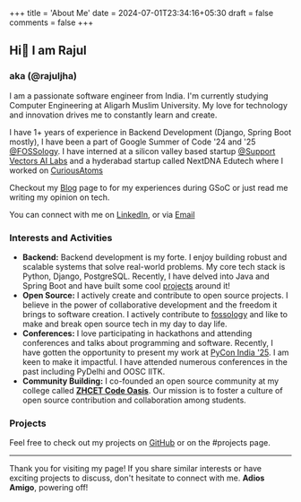 +++
title = 'About Me'
date = 2024-07-01T23:34:16+05:30
draft = false
comments = false
+++

## Hi👋 I am Rajul
### aka (@rajuljha)

I am a passionate software engineer from India. I'm currently studying Computer Engineering at Aligarh Muslim 
University. My love for technology and innovation drives me to constantly learn and create.

I have 1+ years of experience in Backend Development (Django, Spring Boot mostly), I have been a part of
Google Summer of Code '24 and '25 [@FOSSology](https://github.com/fossology/fossology). I have interned at a silicon valley based startup [@Support Vectors AI Labs](https://supportvectors.ai) and a hyderabad startup called NextDNA Edutech where I worked on [CuriousAtoms](https://www.curiousatoms.com)

Checkout my [Blog](https://rajuljha.github.io/posts) page to for my experiences during GSoC or just read me writing my opinion on tech.

You can connect with me on [LinkedIn](https://www.linkedin.com/in/rajuljha), or via [Email](mailto:rajuljha49@gmail.com)

### Interests and Activities

- **Backend:** Backend development is my forte. I enjoy building robust and scalable systems that solve real-world problems. My core tech stack is Python, Django, PostgreSQL. Recently, I have delved into Java and Spring Boot and have built some cool [projects](https://rajuljha.github.io/projects) around it!
- **Open Source:** I actively create and contribute to open source projects. I believe in the power of collaborative development and the freedom it brings to software creation. I actively contribute to [fossology](https://github.com/fossology) and like to make and break open source tech in my day to day life.
- **Conferences:** I love participating in hackathons and attending conferences and talks about programming and software. Recently, I have gotten the opportunity to present my work at [PyCon India '25](https://cfp.in.pycon.org/2025/talk/ZCLJ7U/). I am keen to make it impactful. I have attended numerous conferences in the past including PyDelhi and OOSC IITK.
- **Community Building:** I co-founded an open source community at my college called **[ZHCET Code Oasis](https://zhcet-code-oasis.vercel.app)**. Our mission is to foster a culture of open source contribution and collaboration among students.

### Projects

Feel free to check out my projects on [GitHub](https://github.com/rajuljha) or on the #projects page.

---

Thank you for visiting my page! If you share similar interests or have exciting projects to discuss, don't hesitate to connect with me.
**Adios Amigo**, powering off!
